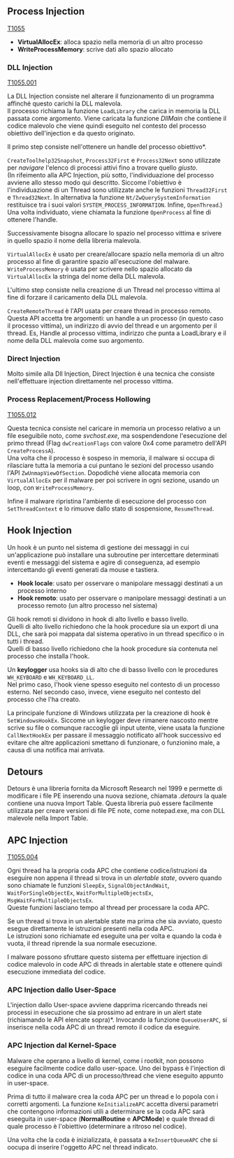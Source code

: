## Process Injection
[T1055](https://attack.mitre.org/techniques/T1055/)

- **VirtualAllocEx**: alloca spazio nella memoria di un altro processo  
- **WriteProcessMemory**: scrive dati allo spazio allocato  

### DLL Injection
[T1055.001](https://attack.mitre.org/techniques/T1055/001/)

La DLL Injection consiste nel alterare il funzionamento di un programma affinché questo carichi la DLL malevola.  
Il processo richiama la funzione `LoadLibrary` che carica in memoria la DLL passata come argomento. Viene caricata la funzione *DllMain* che contiene il codice malevolo che viene quindi eseguito nel contesto del processo obiettivo dell'injection e da questo originato.

Il primo step consiste nell'ottenere un handle del processo obiettivo*.

`CreateToolhelp32Snapshot`, `Process32First` e `Process32Next` sono utilizzate per *navigare* l'elenco di processi attivi fino a trovare quello *giusto*.  
(In rifeimento alla APC Injection, più sotto, l'individuazione del processo avviene allo stesso modo qui descritto. Siccome l'obiettivo è l'individuazione di un Thread sono utilizzate anche le funzioni `Thread32First` e `Thread32Next`. In alternativa la funzione `Nt/ZwQuerySystemInformation` restituisce tra i suoi valori `SYSTEM_PROCESS_INFORMATION`. Infine, `OpenThread`.)  
Una volta individuato, viene chiamata la funzione `OpenProcess` al fine di ottenere l'handle.   

Successivamente bisogna allocare lo spazio nel processo vittima e srivere in quello spazio il nome della libreria malevola.

`VirtualAllocEx` è usato per creare/allocare spazio nella memoria di un altro processo al fine di garantire spazio all'esecuzione del malware.  
`WriteProcessMemory` è usata per scrivere nello spazio allocato da `VirtualAllocEx` la stringa del nome della DLL malevola.

L'ultimo step consiste nella creazione di un Thread nel processo vittima al fine di forzare il caricamento della DLL malevola.

`CreateRemoteThread` è l'API usata per creare thread in processo remoto. Questa API accetta tre argomenti: un handle a un processo (in questo caso il processo vittima), un indirizzo di avvio del thread e un argomento per il thread. Es, Handle al processo vittima, indirizzo che punta a LoadLibrary e il nome della DLL malevola come suo argomento.  

### Direct Injection

Molto simile alla Dll Injection, Direct Injection è una tecnica che consiste nell'effettuare injection direttamente nel processo vittima.  

### Process Replacement/Process Hollowing
[T1055.012](https://attack.mitre.org/techniques/T1055/012/)

Questa tecnica consiste nel caricare in memoria un processo relativo a un file eseguibile noto, come *svchost.exe*, ma sospendendone l'esecuzione del primo thread (Flag `dwCreationFlags` con valore 0x4 come parametro dell'API `CreateProcessA`).  
Una volta che il processo è sospeso in memoria, il malware si occupa di rilasciare tutta la memoria a cui puntano le sezioni del processo usando l'API `ZwUnmapViewOfSection`. Dopodiché viene allocata memoria con `VirtualAllocEx` per il malware per poi scrivere in ogni sezione, usando un loop, con `WriteProcessMemory`.  

Infine il malware ripristina l'ambiente di esecuzione del processo con `SetThreadContext` e lo rimuove dallo stato di sospensione, `ResumeThread`.  

## Hook Injection

Un hook è un punto nel sistema di gestione dei messaggi in cui un'applicazione può installare una subroutine per intercettare determinati eventi e messaggi del sistema e agire di conseguenza, ad esempio intercettando gli eventi generati da mouse e tastiera.  

- **Hook locale**: usato per osservare o manipolare messaggi destinati a un processo interno  
- **Hook remoto**: usato per osservare o manipolare messaggi destinati a un processo remoto (un altro processo nel sistema)  

Gli hook remoti si dividono in hook di alto livello e basso livello.  
Quelli di alto livello richiedono che la hook procedure sia un export di una DLL, che sarà poi mappata dal sistema operativo in un thread specifico o in tutti i thread.  
Quelli di basso livello richiedono che la hook procedure sia contenuta nel processo che installa l'hook.  

Un **keylogger** usa hooks sia di alto che di basso livello con le procedures `WH_KEYBOARD` e `WH_KEYBOARD_LL`.  
Nel primo caso, l'hook viene spesso eseguito nel contesto di un processo esterno. Nel secondo caso, invece, viene eseguito nel contesto del processo che l'ha creato.  

La principale funzione di Windows utilizzata per la creazione di hook è `SetWindowsHookEx`. Siccome un keylogger deve rimanere nascosto mentre scrive su file o comunque raccoglie gli input utente, viene usata la funzione `CallNextHookEx` per passare il messaggio notificato all'hook successivo ed evitare che altre applicazioni smettano di funzionare, o funzionino male, a causa di una notifica mai arrivata.  

## Detours

Detours è una libreria fornita da Microsoft Research nel 1999 e permette di modificare i file PE inserendo una nuova sezione, chiamata *.detours* la quale contiene una nuova Import Table. Questa libreria può essere facilmente utilizzata per creare versioni di file PE note, come notepad.exe, ma con DLL malevole nella Import Table.

## APC Injection
[T1055.004](https://attack.mitre.org/techniques/T1055/004/)

Ogni thread ha la propria coda APC che contiene codice/istruzioni da eseguire non appena il thread si trova in un *alertable state*, ovvero quando sono chiamate le funzioni `SleepEx`, `SignalObjectAndWait`, `WaitForSingleObjectEx`, `WaitForMultipleObjectsEx`, `MsgWaitForMultipleObjectsEx`.  
Queste funzioni lasciano tempo al thread per processare la coda APC.  

Se un thread si trova in un alertable state ma prima che sia avviato, questo esegue direttamente le istruzioni presenti nella coda APC.  
Le istruzioni sono richiamate ed eseguite una per volta e quando la coda è vuota, il thread riprende la sua normale esecuzione.  

I malware possono sfruttare questo sistema per effettuare injection di codice malevolo in code APC di threads in alertable state e ottenere quindi esecuzione immediata del codice.  

### APC Injection dallo User-Space  

L'injection dallo User-space avviene dapprima ricercando threads nei processi in esecuzione che sia prossimo ad entrare in un alert state (richiamando le API elencate sopra)*. Invocando la funzione `QueueUserAPC`, si inserisce nella coda APC di un thread remoto il codice da eseguire.  


### APC Injection dal Kernel-Space

Malware che operano a livello di kernel, come i rootkit, non possono eseguire facilmente codice dallo user-space. Uno dei bypass è l'injection di codice in una coda APC di un processo/thread che viene eseguito appunto in user-space.  

Prima di tutto il malware crea la coda APC per un thread e lo popola con i corretti argomenti. La funzione `KeInitializeAPC` accetta diversi parametri che contengono informazioni utili a determinare se la coda APC sarà eseeguita in user-space (**NormalRoutine** e **APCMode**) e quale thread di quale processo è l'obiettivo (determinare a ritroso nel codice).  

Una volta che la coda è inizializzata, è passata a `KeInsertQueueAPC` che si oocupa di inserire l'oggetto APC nel thread indicato.  
